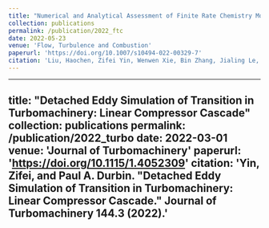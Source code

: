 ```yaml
---
title: "Numerical and Analytical Assessment of Finite Rate Chemistry Models for LES of Turbulent Premixed Flames"
collection: publications
permalink: /publication/2022_ftc
date: 2022-05-23
venue: 'Flow, Turbulence and Combustion'
paperurl: 'https://doi.org/10.1007/s10494-022-00329-7'
citation: 'Liu, Haochen, Zifei Yin, Wenwen Xie, Bin Zhang, Jialing Le, and Hong Liu. "Numerical and Analytical Assessment of Finite Rate Chemistry Models for LES of Turbulent Premixed Flames." Flow, Turbulence and Combustion (2022): 1-24.'
---
```

---
title: "Detached Eddy Simulation of Transition in Turbomachinery: Linear Compressor Cascade"
collection: publications
permalink: /publication/2022_turbo
date: 2022-03-01
venue: 'Journal of Turbomachinery'
paperurl: 'https://doi.org/10.1115/1.4052309'
citation: 'Yin, Zifei, and Paul A. Durbin. "Detached Eddy Simulation of Transition in Turbomachinery: Linear Compressor Cascade." Journal of Turbomachinery 144.3 (2022).'
---
